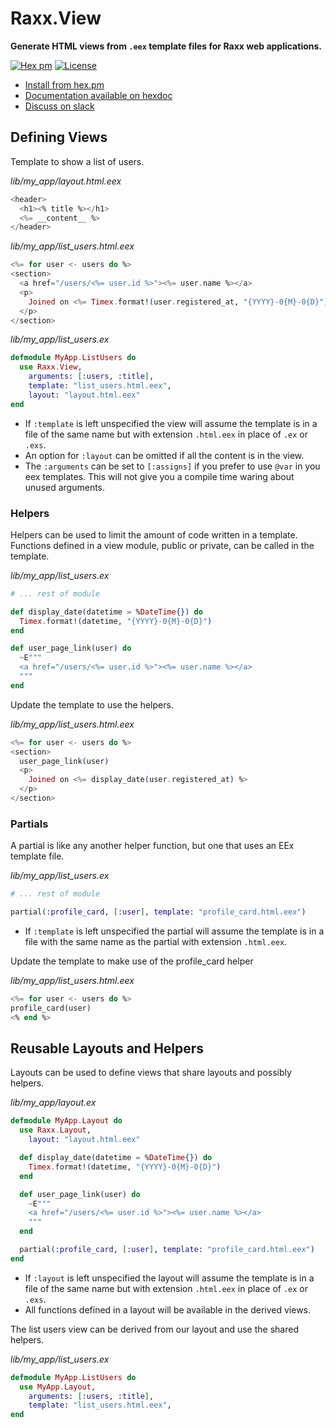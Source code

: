# Raxx.View

**Generate HTML views from `.eex` template files for Raxx web applications.**

[![Hex pm](http://img.shields.io/hexpm/v/raxx.svg?style=flat)](https://hex.pm/packages/raxx_view)
[![License](https://img.shields.io/badge/License-Apache%202.0-blue.svg)](LICENSE)

- [Install from hex.pm](https://hex.pm/packages/raxx_view)
- [Documentation available on hexdoc](https://hexdocs.pm/raxx_view)
- [Discuss on slack](https://elixir-lang.slack.com/messages/C56H3TBH8/)

## Defining Views

Template to show a list of users.

*lib/my_app/layout.html.eex*
```ex
<header>
  <h1><% title %></h1>
  <%= __content__ %>
</header>
```

*lib/my_app/list_users.html.eex*

```eex
<%= for user <- users do %>
<section>
  <a href="/users/<%= user.id %>"><%= user.name %></a>
  <p>
    Joined on <%= Timex.format!(user.registered_at, "{YYYY}-0{M}-0{D}") %>
  </p>
</section>
```

*lib/my_app/list_users.ex*

```elixir
defmodule MyApp.ListUsers do
  use Raxx.View,
    arguments: [:users, :title],
    template: "list_users.html.eex",
    layout: "layout.html.eex"
end
```

- If `:template` is left unspecified the view will assume the template is in a file of the same name but with extension `.html.eex` in place of `.ex` or `.exs`.
- An option for `:layout` can be omitted if all the content is in the view.
- The `:arguments` can be set to `[:assigns]` if you prefer to use `@var` in you eex templates.
  This will not give you a compile time waring about unused arguments.

### Helpers

Helpers can be used to limit the amount of code written in a template.
Functions defined in a view module, public or private, can be called in the template.

*lib/my_app/list_users.ex*
```elixir
# ... rest of module

def display_date(datetime = %DateTime{}) do
  Timex.format!(datetime, "{YYYY}-0{M}-0{D}")
end

def user_page_link(user) do
  ~E"""
  <a href="/users/<%= user.id %>"><%= user.name %></a>
  """
end
```

Update the template to use the helpers.

*lib/my_app/list_users.html.eex*

```eex
<%= for user <- users do %>
<section>
  user_page_link(user)
  <p>
    Joined on <%= display_date(user.registered_at) %>
  </p>
</section>
```

### Partials

A partial is like any another helper function, but one that uses an EEx template file.

*lib/my_app/list_users.ex*

```elixir
# ... rest of module

partial(:profile_card, [:user], template: "profile_card.html.eex")
```

- If `:template` is left unspecified the partial will assume the template is in a file with the same name as the partial with extension `.html.eex`.

Update the template to make use of the profile_card helper

*lib/my_app/list_users.html.eex*

```eex
<%= for user <- users do %>
profile_card(user)
<% end %>
```

## Reusable Layouts and Helpers

Layouts can be used to define views that share layouts and possibly helpers.

*lib/my_app/layout.ex*

```elixir
defmodule MyApp.Layout do
  use Raxx.Layout,
    layout: "layout.html.eex"

  def display_date(datetime = %DateTime{}) do
    Timex.format!(datetime, "{YYYY}-0{M}-0{D}")
  end

  def user_page_link(user) do
    ~E"""
    <a href="/users/<%= user.id %>"><%= user.name %></a>
    """
  end

  partial(:profile_card, [:user], template: "profile_card.html.eex")
end
```

- If `:layout` is left unspecified the layout will assume the template is in a file of the same name but with extension `.html.eex` in place of `.ex` or `.exs`.
- All functions defined in a layout will be available in the derived views.

The list users view can be derived from our layout and use the shared helpers.

*lib/my_app/list_users.ex*

```elixir
defmodule MyApp.ListUsers do
  use MyApp.Layout,
    arguments: [:users, :title],
    template: "list_users.html.eex",
end
```
